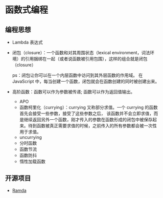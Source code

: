 # 函数式编程

## 编程思想

- Lambda 表达式
- 闭包（closure）：一个函数和对其周围状态（lexical environment，词法环境）的引用捆绑在一起（或者说函数被引用包围），这样的组合就是闭包（closure）

    ps：闭包让你可以在一个内层函数中访问到其外层函数的作用域。 在JavaScript 中，每当创建一个函数，闭包就会在函数创建的同时被创建出来。

- 高阶函数：函数可以作为参数被传递; 函数可以作为返回值输出。

    - APO
    - 函数柯里化（currying）：currying 又称部分求值。一个 currying 的函数首先会接受一些参数，接受了这些参数之后， 该函数并不会立即求值，而是继续返回另外一个函数，刚才传入的参数在函数形成的闭包中被保存起来。待到函数被真正需要求值的时候，之前传入的所有参数都会被一次性用于求值。
    - uncurrying
    - 分时函数
    - 函数节流
    - 函数防抖
    - 惰性加载函数


## 开源项目

- [Ramda](https://github.com/ramda/ramda)

